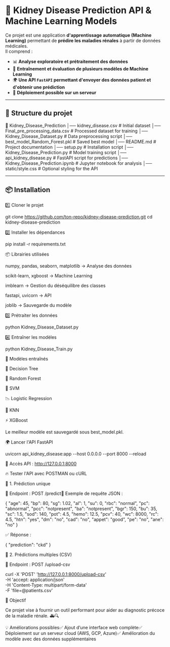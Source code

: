 # 🏥 Kidney Disease Prediction API & Machine Learning Models

Ce projet est une application **d'apprentissage automatique (Machine Learning)** permettant de **prédire les maladies rénales** à partir de données médicales.  
Il comprend :
- 📊 **Analyse exploratoire et prétraitement des données**
- 🤖 **Entraînement et évaluation de plusieurs modèles de Machine Learning**
- 🌍 **Une API `FastAPI` permettant d'envoyer des données patient et d'obtenir une prédiction**
- 🚀 **Déploiement possible sur un serveur**

---

## **📁 Structure du projet**

📂 Kidney_Disease_Prediction
│── kidney_disease.csv                # Initial dataset
│── Final_pre_processing_data.csv     # Processed dataset for training
│── Kidney_Disease_Dataset.py         # Data preprocessing script
│── best_model_Random_Forest.pkl      # Saved best model
│── README.md                         # Project documentation
│── setup.py                          # Installation script
│── Kidney_Disease_Prediction.py      # Model training script
│── api_kidney_disease.py             # FastAPI script for predictions
│── Kidney_Disease_Prediction.ipynb   # Jupyter notebook for analysis
│── static/style.css                  # Optional styling for the API

---

## **📦 Installation**

1️⃣ Cloner le projet

git clone https://github.com/ton-repo/kidney-disease-prediction.git
cd kidney-disease-prediction

2️⃣ Installer les dépendances

pip install -r requirements.txt

📦 Librairies utilisées

numpy, pandas, seaborn, matplotlib → Analyse des données

scikit-learn, xgboost → Machine Learning

imblearn → Gestion du déséquilibre des classes

fastapi, uvicorn → API

joblib → Sauvegarde du modèle

3️⃣ Prétraiter les données

python Kidney_Disease_Dataset.py

4️⃣ Entraîner les modèles

python Kidney_Disease_Train.py

📌 Modèles entraînés

🌲 Decision Tree

🌳 Random Forest

🛑 SVM

📉 Logistic Regression

🔢 KNN

⚡ XGBoost

Le meilleur modèle est sauvegardé sous best_model.pkl.

🌍 Lancer l'API FastAPI

uvicorn api_kidney_disease:app --host 0.0.0.0 --port 8000 --reload

📌 Accès API : http://127.0.0.1:8000

🔥 Tester l'API avec POSTMAN ou cURL

🔹 1. Prédiction unique

📌 Endpoint : POST /predict🔹 Exemple de requête JSON :

{
    "age": 45, "bp": 80, "sg": 1.02, "al": 1, "su": 0,
    "rbc": "normal", "pc": "abnormal", "pcc": "notpresent",
    "ba": "notpresent", "bgr": 150, "bu": 35, "sc": 1.5,
    "sod": 140, "pot": 4.5, "hemo": 12.5, "pcv": 40, "wc": 8000,
    "rc": 4.5, "htn": "yes", "dm": "no", "cad": "no",
    "appet": "good", "pe": "no", "ane": "no"
}

✅ Réponse :

{
    "prediction": "ckd"
}

🔹 2. Prédictions multiples (CSV)

📌 Endpoint : POST /upload-csv

curl -X 'POST' 'http://127.0.0.1:8000/upload-csv' \
  -H 'accept: application/json' \
  -H 'Content-Type: multipart/form-data' \
  -F 'file=@patients.csv'

🎯 Objectif

Ce projet vise à fournir un outil performant pour aider au diagnostic précoce de la maladie rénale. 🚑🔍

💡 Améliorations possibles✅ Ajout d’une interface web complète✅ Déploiement sur un serveur cloud (AWS, GCP, Azure)✅ Amélioration du modèle avec des données supplémentaires

